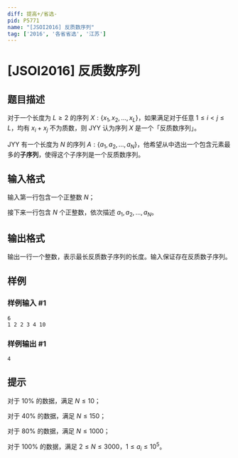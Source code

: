 ```yaml
---
diff: 提高+/省选-
pid: P5771
name: "[JSOI2016] 反质数序列"
tag: ['2016', '各省省选', '江苏']
---
```

# [JSOI2016] 反质数序列
## 题目描述

对于一个长度为 $L \ge 2$ 的序列 $X:\{x_1,x_2,...,x_L\}$，如果满足对于任意 $1 \le i < j \le L$，均有 $x_i+x_j$ 不为质数，则 JYY 认为序列 $X$ 是一个「反质数序列」。

JYY 有一个长度为 $N$ 的序列 $A:\{a_1,a_2,...,a_N\}$，他希望从中选出一个包含元素最多的**子序列**，使得这个子序列是一个反质数序列。
## 输入格式

输入第一行包含一个正整数 $N$；

接下来一行包含 $N$ 个正整数，依次描述 $a_1,a_2,...,a_N$。
## 输出格式

输出一行一个整数，表示最长反质数子序列的长度。输入保证存在反质数子序列。
## 样例

### 样例输入 #1
```
6
1 2 2 3 4 10

```
### 样例输出 #1
```
4

```
## 提示

对于 $10\%$ 的数据，满足 $N \le 10$；

对于 $40\%$ 的数据，满足 $N \le 150$；

对于 $80\%$ 的数据，满足 $N \le 1000$；

对于 $100\%$ 的数据，满足 $2 \le N \le 3000$，$1 \le a_i \le 10^5$。
